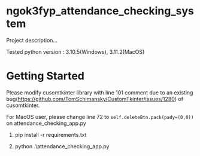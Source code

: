 # ngok3fyp_attendance_checking_system

Project description...

Tested python version : 3.10.5(Windows), 3.11.2(MacOS)

# Getting Started

Please modify cusomtkinter library with line 101 comment due to an existing bug(https://github.com/TomSchimansky/CustomTkinter/issues/1280) of cusomtkinter.


For MacOS user, please change line 72 to ```self.deleteBtn.pack(pady=(0,0))``` on attendance_checking_app.py

1. pip install -r requirements.txt

2. python .\attendance_checking_app.py

